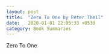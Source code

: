 ```yaml
---
layout: post
title:  "Zero To One by Peter Theil"
date:   2020-01-01 22:05:33 +0530
category: Book Summaries
---
```

Zero To One